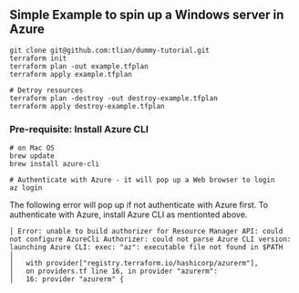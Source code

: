 ## Simple Example to spin up a Windows server in Azure

```
git clone git@github.com:tlian/dummy-tutorial.git
terraform init
terraform plan -out example.tfplan
terraform apply example.tfplan

# Detroy resources
terraform plan -destroy -out destroy-example.tfplan
terraform apply destroy-example.tfplan
```

### Pre-requisite: Install Azure CLI 
```
# on Mac OS
brew update
brew install azure-cli

# Authenticate with Azure - it will pop up a Web browser to login
az login
```

The following error will pop up if not authenticate with Azure first. 
To authenticate with Azure, install Azure CLI as mentionted above. 

```
│ Error: unable to build authorizer for Resource Manager API: could not configure AzureCli Authorizer: could not parse Azure CLI version: launching Azure CLI: exec: "az": executable file not found in $PATH
│ 
│   with provider["registry.terraform.io/hashicorp/azurerm"],
│   on providers.tf line 16, in provider "azurerm":
│   16: provider "azurerm" {
```
